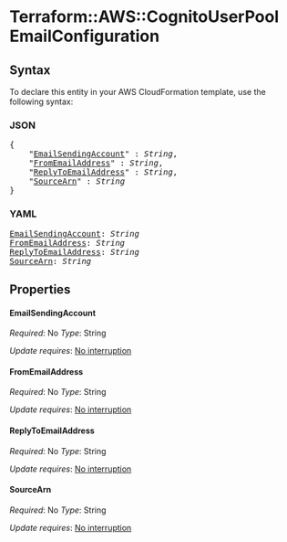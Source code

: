 # Terraform::AWS::CognitoUserPool EmailConfiguration

## Syntax

To declare this entity in your AWS CloudFormation template, use the following syntax:

### JSON

<pre>
{
    "<a href="#emailsendingaccount" title="EmailSendingAccount">EmailSendingAccount</a>" : <i>String</i>,
    "<a href="#fromemailaddress" title="FromEmailAddress">FromEmailAddress</a>" : <i>String</i>,
    "<a href="#replytoemailaddress" title="ReplyToEmailAddress">ReplyToEmailAddress</a>" : <i>String</i>,
    "<a href="#sourcearn" title="SourceArn">SourceArn</a>" : <i>String</i>
}
</pre>

### YAML

<pre>
<a href="#emailsendingaccount" title="EmailSendingAccount">EmailSendingAccount</a>: <i>String</i>
<a href="#fromemailaddress" title="FromEmailAddress">FromEmailAddress</a>: <i>String</i>
<a href="#replytoemailaddress" title="ReplyToEmailAddress">ReplyToEmailAddress</a>: <i>String</i>
<a href="#sourcearn" title="SourceArn">SourceArn</a>: <i>String</i>
</pre>

## Properties

#### EmailSendingAccount

_Required_: No
_Type_: String

_Update requires_: [No interruption](https://docs.aws.amazon.com/AWSCloudFormation/latest/UserGuide/using-cfn-updating-stacks-update-behaviors.html#update-no-interrupt)

#### FromEmailAddress

_Required_: No
_Type_: String

_Update requires_: [No interruption](https://docs.aws.amazon.com/AWSCloudFormation/latest/UserGuide/using-cfn-updating-stacks-update-behaviors.html#update-no-interrupt)

#### ReplyToEmailAddress

_Required_: No
_Type_: String

_Update requires_: [No interruption](https://docs.aws.amazon.com/AWSCloudFormation/latest/UserGuide/using-cfn-updating-stacks-update-behaviors.html#update-no-interrupt)

#### SourceArn

_Required_: No
_Type_: String

_Update requires_: [No interruption](https://docs.aws.amazon.com/AWSCloudFormation/latest/UserGuide/using-cfn-updating-stacks-update-behaviors.html#update-no-interrupt)

